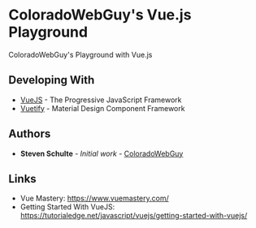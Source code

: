 # ColoradoWebGuy's Vue.js Playground

ColoradoWebGuy's Playground with Vue.js

## Developing With

* [VueJS](https://vuejs.org/) - The Progressive JavaScript Framework
* [Vuetify](https://vuetifyjs.com/en/) - Material Design Component Framework

## Authors

* **Steven Schulte** - *Initial work* - [ColoradoWebGuy](https://github.com/ColoradoWebGuy)

## Links

* Vue Mastery: https://www.vuemastery.com/
* Getting Started With VueJS: https://tutorialedge.net/javascript/vuejs/getting-started-with-vuejs/
